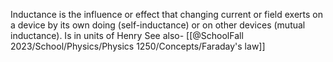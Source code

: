 Inductance is the influence or effect that changing current or field exerts on a device by its own doing (self-inductance) or on other devices (mutual inductance).
Is in units of Henry
See also- [[@SchoolFall 2023/School/Physics/Physics 1250/Concepts/Faraday's law]]
